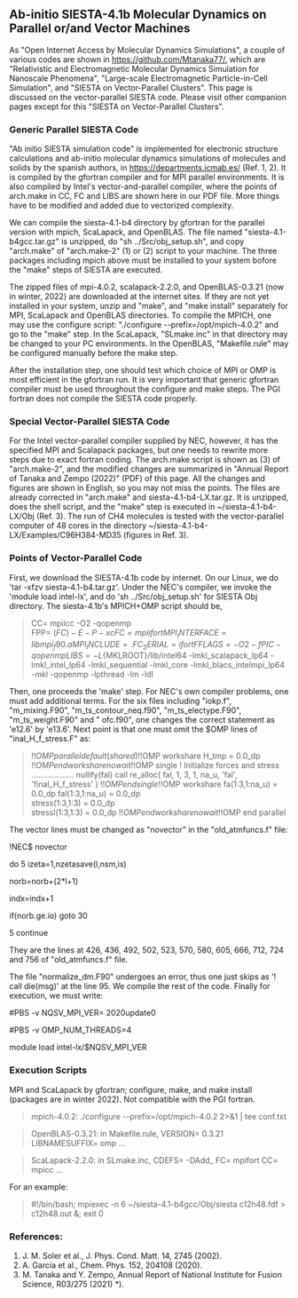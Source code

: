 ## Ab-initio SIESTA-4.1b Molecular Dynamics on Parallel or/and Vector Machines ##

As "Open Internet Access by Molecular Dynamics Simulations", a couple of various codes are shown in https://github.com/Mtanaka77/, which are "Relativistic and Electromagnetic Molecular Dynamics Simulation for Nanoscale Phenomena", "Large-scale Electromagnetic Particle-in-Cell Simulation", and "SIESTA on Vector-Parallel Clusters". This page is discussed on the vector-parallel SIESTA code. Please visit other companion pages except for this "SIESTA on Vector-Parallel Clusters".

### Generic Parallel SIESTA Code ###

"Ab initio SIESTA simulation code" is implemented for electronic structure calculations and ab-initio molecular dynamics simulations of molecules and solids by the spanish authors, in https://departments.icmab.es/ (Ref. 1, 2). It is compiled by the gfortran compiler and for MPI parallel environments. It is also compiled by Intel's vector-and-parallel compiler, where the points of arch.make in CC, FC and LIBS are shown here in our PDF file. More things have to be modified and added due to vectorized complexity.

We can compile the siesta-4.1-b4 directory by gfortran for the parallel version with mpich, ScaLapack, and OpenBLAS. The file named "siesta-4.1-b4gcc.tar.gz" is unzipped, do "sh ../Src/obj_setup.sh", and copy "arch.make" of "arch.make-2" (1) or (2) script to your machine. The three packages including mpich above must be installed to your system bofore the "make" steps of SIESTA are executed.

The zipped files of mpi-4.0.2, scalapack-2.2.0, and OpenBLAS-0.3.21 (now in winter, 2022) are downloaded at the internet sites. If they are not yet installed in your system, unzip and "make", and "make install" separately for MPI, ScaLapack and OpenBLAS directories. 
To compile the MPICH, one may use the configure script: "./configure --prefix=/opt/mpich-4.0.2" and go to the "make" step. In the ScaLapack, "SLmake.inc" in that directory may be changed to your PC environments. In the OpenBLAS, "Makefile.rule" may be configured manually before the make step. 

After the installation step, one should test which choice of MPI or OMP is most efficient in the gfortran run. It is very important that generic gfortran compiler must be used throughout the configure and make steps. The PGI fortran does not compile the SIESTA code properly. 


### Special Vector-Parallel SIESTA Code ###

For the Intel vector-parallel compiler supplied by NEC, however, it has the specified MPI and Scalapack packages, but one needs to rewrite more steps due to exact fortran coding. The arch.make script is shown as (3) of "arch.make-2", and the modified changes are summarized in "Annual Report of Tanaka and Zempo (2022)" (PDF) of this page. All the changes and figures are shown in English, so you may not miss the points. The files are already corrected in "arch.make" and siesta-4.1-b4-LX.tar.gz. It is unzipped, does the shell script, and the "make" step is executed in ~/siesta-4.1-b4-LX/Obj (Ref. 3). The run of CH4 molecules is tested with the vector-parallel computer of 48 cores in the directory ~/siesta-4.1-b4-LX/Examples/C96H384-MD35 (figures in Ref. 3).

### Points of Vector-Parallel Code ###

First, we download the SIESTA-4.1b code by internet. On our Linux, we do 'tar -xfzv siesta-4.1-b4.tar.gz'. 
Under the NEC's compiler, we invoke the 'module load intel-lx', and do 'sh ../Src/obj_setup.sh' for SIESTA Obj directory.
The siesta-4.1b's MPICH+OMP script should be, 

  >CC= mpiicc -O2 -qopenmp  
  >FPP= $(FC) -E -P -x c
  >FC= mpiifort
  >MPI_INTERFACE = libmpi_f90.a
  >MPI_INCLUDE = .
  >FC_SERIAL= ifort
  >FFLAGS = -O2 -fPIC -qopenmp
  >LIBS =  -L${MKLROOT}/lib/intel64 -lmkl_scalapack_lp64 -lmkl_intel_lp64 -lmkl_sequential -lmkl_core   -lmkl_blacs_intelmpi_lp64 -mkl -qopenmp -lpthread -lm -ldl

Then, one proceeds the 'make' step. For NEC's own compiler problems, one must add additional terms. For the six files including "iokp.f", "m_mixing.F90", "m_ts_contour_neq.f90", "m_ts_electype.F90",  "m_ts_weight.F90" and " ofc.f90", one changes the correct statement as 'e12.6' by 'e13.6'. Next point is that one must omit the $OMP lines of "inal_H_f_stress.F" as:

  >!!$OMP parallel default(shared)
  >!!$OMP workshare
  >H_tmp = 0.0_dp
  >!!$OMP end workshare nowait
  >!!$OMP single
  >!  Initialize forces and stress ...................
  >nullify(fal) 
  >call re_alloc( fal, 1, 3, 1, na_u, 'fal', 'final_H_f_stress' )
  >!!$OMP end single
  >!!$OMP workshare
  >fa(1:3,1:na_u) = 0.0_dp
  >fal(1:3,1:na_u) = 0.0_dp   
  >stress(1:3,1:3) = 0.0_dp   
  >stressl(1:3,1:3) = 0.0_dp
  >!!$OMP end workshare nowait
  >!!$OMP end parallel

The vector lines must be changed as "novector" in the "old_atmfuncs.f" file:

  !NEC$ novector
 
  do 5 izeta=1,nzetasave(l,nsm,is)
  
  norb=norb+(2*l+1)
  
  indx=indx+1
  
  if(norb.ge.io) goto 30
 
 5 continue

They are the lines at 426, 436, 492, 502, 523, 570, 580, 605, 666, 712, 724 and 756 of "old_atmfuncs.f" file.

The file "normalize_dm.F90" undergoes an error, thus one just skips as '! call die(msg)' at the line 95. 
We compile the rest of the code. Finally for execution, we must write:

  #PBS -v NQSV_MPI_VER= 2020update0

  #PBS -v OMP_NUM_THREADS=4

  module load intel-lx/$NQSV_MPI_VER


### Execution Scripts ###
 
MPI and ScaLapack by gfortran; configure, make, and make install (packages are in winter 2022). 
Not compatible with the PGI fortran.

>mpich-4.0.2: ./configure --prefix=/opt/mpich-4.0.2 2>&1 | tee conf.txt

>OpenBLAS-0.3.21: in Makefile.rule, VERSION= 0.3.21  LIBNAMESUFFIX= omp ...

>ScaLapack-2.2.0: in SLmake.inc, CDEFS= -DAdd_  FC= mpifort  CC= mpicc ...

For an example: 

>#!/bin/bash; mpiexec -n 6 ~/siesta-4.1-b4gcc/Obj/siesta c12h48.fdf > c12h48.out &; exit 0

### References: ###

1. J. M. Soler et al., J. Phys. Cond. Matt. 14, 2745 (2002).
2. A. García et al., Chem. Phys. 152, 204108 (2020).
3. M. Tanaka and Y. Zempo, Annual Report of National Institute for Fusion Science, R03/275 (2021) *).
